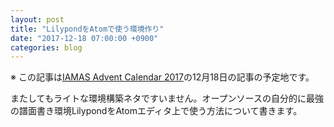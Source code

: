 ```yaml
---
layout: post
title: "LilypondをAtomで使う環境作り"
date: "2017-12-18 07:00:00 +0900"
categories: blog
---
```


※ この記事は[IAMAS Advent Calendar 2017](https://qiita.com/advent-calendar/2017/iamas)の12月18日の記事の予定地です。

またしてもライトな環境構築ネタですいません。オープンソースの自分的に最強の譜面書き環境LilypondをAtomエディタ上で使う方法について書きます。
